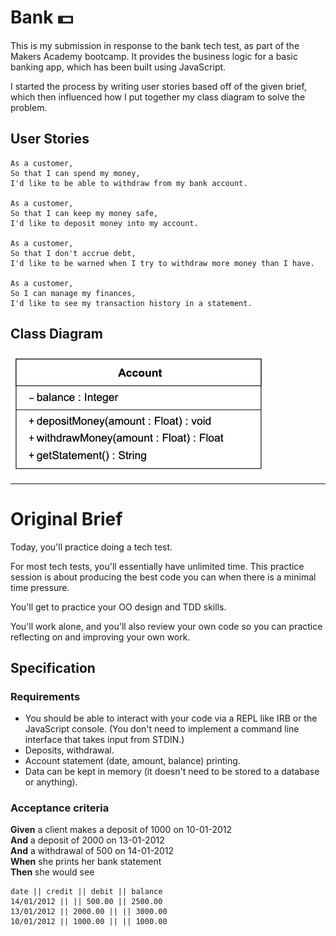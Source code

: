 # Bank 💵
This is my submission in response to the bank tech test, as part of the Makers Academy bootcamp. It provides the business logic for a basic banking app, which has been built using JavaScript.

I started the process by writing user stories based off of the given brief, which then influenced how I put together my class diagram to solve the problem.

## User Stories
    As a customer,
    So that I can spend my money,
    I'd like to be able to withdraw from my bank account.

    As a customer,
    So that I can keep my money safe,
    I'd like to deposit money into my account.
    
    As a customer,
    So that I don't accrue debt,
    I'd like to be warned when I try to withdraw more money than I have.

    As a customer,
    So I can manage my finances,
    I'd like to see my transaction history in a statement.

## Class Diagram
![A Class Diagram for the Account Class](./images/account-class-diagram.png)
    	
___
# Original Brief

Today, you'll practice doing a tech test.

For most tech tests, you'll essentially have unlimited time.  This practice session is about producing the best code you can when there is a minimal time pressure.

You'll get to practice your OO design and TDD skills.

You'll work alone, and you'll also review your own code so you can practice reflecting on and improving your own work.

## Specification

### Requirements

* You should be able to interact with your code via a REPL like IRB or the JavaScript console.  (You don't need to implement a command line interface that takes input from STDIN.)
* Deposits, withdrawal.
* Account statement (date, amount, balance) printing.
* Data can be kept in memory (it doesn't need to be stored to a database or anything).

### Acceptance criteria

**Given** a client makes a deposit of 1000 on 10-01-2012  
**And** a deposit of 2000 on 13-01-2012  
**And** a withdrawal of 500 on 14-01-2012  
**When** she prints her bank statement  
**Then** she would see

```
date || credit || debit || balance
14/01/2012 || || 500.00 || 2500.00
13/01/2012 || 2000.00 || || 3000.00
10/01/2012 || 1000.00 || || 1000.00
```
